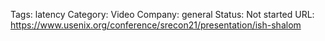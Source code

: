 

Tags: latency
Category: Video
Company: general
Status: Not started
URL: https://www.usenix.org/conference/srecon21/presentation/ish-shalom